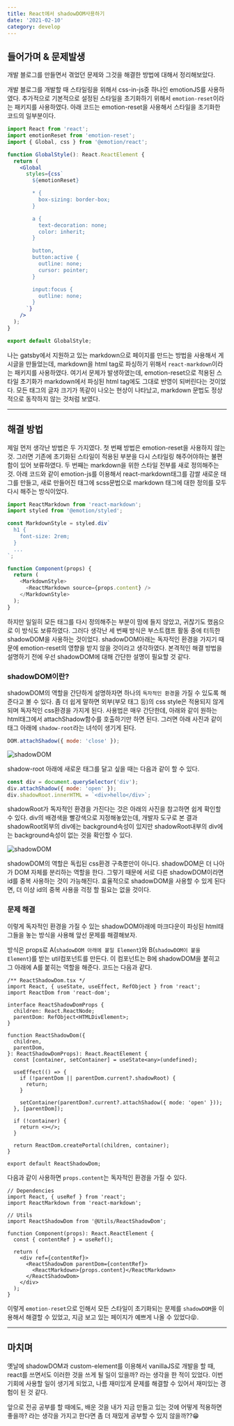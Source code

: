 ```yaml
---
title: React에서 shadowDOM사용하기
date: '2021-02-10'
category: develop
---
```


## 들어가며 & 문제발생

개발 블로그를 만들면서 겪었던 문제와 그것을 해결한 방법에 대해서 정리해보았다.

개발 블로그를 개발할 때 스타일링을 위해서 css-in-js중 하나인 emotionJS를 사용하였다. 추가적으로 기본적으로 설정된 스타일을 초기화하기 위해서 `emotion-reset`이라는 패키지를 사용하였다. 아래 코드는 emotion-reset을 사용해서 스타일을 초기화한 코드의 일부분이다.

```jsx
import React from 'react';
import emotionReset from 'emotion-reset';
import { Global, css } from '@emotion/react';

function GlobalStyle(): React.ReactElement {
  return (
    <Global
      styles={css`
        ${emotionReset}

        * {
          box-sizing: border-box;
        }

        a {
          text-decoration: none;
          color: inherit;
        }

        button,
        button:active {
          outline: none;
          cursor: pointer;
        }

        input:focus {
          outline: none;
        }
      `}
    />
  );
}

export default GlobalStyle;
```

나는 gatsby에서 지원하고 있는 markdown으로 페이지를 만드는 방법을 사용해서 게시글을 만들었는데, markdown을 html tag로 파싱하기 위해서 `react-markdown`이라는 패키지를 사용하였다. 여기서 문제가 발생하였는데, emotion-reset으로 적용된 스타일 초기화가 markdown에서 파싱된 html tag에도 그대로 반영이 되버린다는 것이었다. 모든 태그의 글자 크기가 똑같이 나오는 현상이 나타났고, markdown 문법도 정상적으로 동작하지 않는 것처럼 보였다.

---

## 해결 방법

제일 먼저 생각난 방법은 두 가지였다. 첫 번째 방법은 emotion-reset을 사용하지 않는 것. 그러면 기존에 초기화된 스타일이 적용된 부분을 다시 스타일링 해주어야하는 불편함이 있어 보류하였다. 두 번째는 markdown을 위한 스타일 전부를 새로 정의해주는 것. 아래 코드와 같이 emotion-js를 이용해서 react-markdown태그를 감쌀 새로운 태그를 만들고, 새로 만들어진 태그에 scss문법으로 markdown 태그에 대한 정의를 모두 다시 해주는 방식이었다.

```javascript
import ReactMarkdown from 'react-markdown';
import styled from '@emotion/styled';

const MarkdownStyle = styled.div`
  h1 {
    font-size: 2rem;
  }
  ...
`;

function Component(props) {
  return (
    <MarkdownStyle>
      <ReactMarkdown source={props.content} />
    </MarkdownStyle>
  );
}
```

하지만 일일히 모든 태그를 다시 정의해주는 부분이 맘에 들지 않았고, 귀찮기도 했음으로 이 방식도 보류하였다. 그러다 생각난 세 번째 방식은 부스트캠프 활동 중에 터득한 shadowDOM을 사용하는 것이었다. shadowDOM아래는 독자적인 환경을 가지기 때문에 emotion-reset의 영향을 받지 않을 것이라고 생각하였다. 본격적인 해결 방법을 설명하기 전에 우선 shadowDOM에 대해 간단한 설명이 필요할 것 같다.

### shadowDOM이란?

shadowDOM의 역할을 간단하게 설명하자면 하나의 `독자적인 환경`을 가질 수 있도록 해준다고 볼 수 있다. 좀 더 쉽게 말하면 외부(부모 태그 등)의 css style은 적용되지 않게 되며 독자적인 css환경을 가지게 된다. 사용법은 매우 간단한데, 아래와 같이 원하는 html태그에서 attachShadow함수를 호출하기만 하면 된다. 그러면 아래 사진과 같이 태그 아래에 `shadow-root`라는 녀석이 생기게 된다.

```javascript
DOM.attachShadow({ mode: 'close' });
```

![shadowDOM](https://raw.githubusercontent.com/qkrdmstlr3/devlog/main/posts/contents/develop/images/shadowDOM-1.png)

shadow-root 아래에 새로운 태그를 달고 싶을 때는 다음과 같이 할 수 있다.

```javascript
const div = document.querySelector('div');
div.attachShadow({ mode: 'open' });
div.shadowRoot.innerHTML = `<div>hello</div>`;
```

shadowRoot가 독자적인 환경을 가진다는 것은 아래의 사진을 참고하면 쉽게 확인할 수 있다. div의 배경색을 빨강색으로 지정해놓았는데, 개발자 도구로 본 결과 shadowRoot외부의 div에는 background속성이 있지만 shadowRoot내부의 div에는 background속성이 없는 것을 확인할 수 있다.

![shadowDOM](https://raw.githubusercontent.com/qkrdmstlr3/devlog/main/posts/contents/develop/images/shadowDOM-2.png)

shadowDOM의 역할은 독립된 css환경 구축뿐만이 아니다. shadowDOM은 더 나아가 DOM 자체를 분리하는 역할을 한다. 그렇기 때문에 서로 다른 shadowDOM이라면 id를 중복 사용하는 것이 가능해진다. 효율적으로 shadowDOM을 사용할 수 있게 된다면, 더 이상 id의 중복 사용을 걱정 할 필요는 없을 것이다.

### 문제 해결

이렇게 독자적인 환경을 가질 수 있는 shadowDOM아래에 마크다운이 파싱된 html태그들을 놓는 방식을 사용해 앞선 문제를 해결해보자.

방식은 props로 A(`shadowDOM 아래에 붙일 Element`)와 B(`shadowDOM이 붙을 Element`)를 받는 util컴포넌트를 만든다. 이 컴포넌트는 B에 shadowDOM을 붙히고 그 아래에 A를 붙히는 역할을 해준다. 코드는 다음과 같다.

```tsx
/** ReactShadowDom.tsx */
import React, { useState, useEffect, RefObject } from 'react';
import ReactDom from 'react-dom';

interface ReactShadowDomProps {
  children: React.ReactNode;
  parentDom: RefObject<HTMLDivElement>;
}

function ReactShadowDom({
  children,
  parentDom,
}: ReactShadowDomProps): React.ReactElement {
  const [container, setContainer] = useState<any>(undefined);

  useEffect(() => {
    if (!parentDom || parentDom.current?.shadowRoot) {
      return;
    }

    setContainer(parentDom?.current?.attachShadow({ mode: 'open' }));
  }, [parentDom]);

  if (!container) {
    return <></>;
  }

  return ReactDom.createPortal(children, container);
}

export default ReactShadowDom;
```

다음과 같이 사용하면 `props.content`는 독자적인 환경을 가질 수 있다.

```tsx
// Dependencies
import React, { useRef } from 'react';
import ReactMarkdown from 'react-markdown';

// Utils
import ReactShadowDom from '@Utils/ReactShadowDom';

function Component(props): React.ReactElement {
  const { contentRef } = useRef();

  return (
    <div ref={contentRef}>
      <ReactShadowDom parentDom={contentRef}>
        <ReactMarkdown>{props.content}</ReactMarkdown>
      </ReactShadowDom>
    </div>
  );
}
```

이렇게 `emotion-reset`으로 인해서 모든 스타일이 초기화되는 문제를 `shadowDOM`을 이용해서 해결할 수 있었고, 지금 보고 있는 페이지가 예쁘게 나올 수 있었다😝.

---

## 마치며

옛날에 shadowDOM과 custom-element를 이용해서 vanillaJS로 개발을 할 때, react를 쓰면서도 이러한 것을 쓰게 될 일이 있을까? 라는 생각을 한 적이 있었다. 이번 기회에 사용할 일이 생기게 되었고, 나름 재미있게 문제를 해결할 수 있어서 재미있는 경험이 된 것 같다.

앞으로 전공 공부를 할 때에도, 배운 것을 내가 지금 만들고 있는 것에 어떻게 적용하면 좋을까? 라는 생각을 가지고 한다면 좀 더 재밌게 공부할 수 있지 않을까??😁
